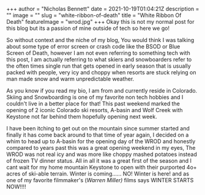 +++
author = "Nicholas Bennett"
date = 2021-10-19T01:04:21Z
description = ""
image = ""
slug = "white-ribbon-of-death"
title = "White Ribbon Of Death"
featureImage = "wrod.jpg"
+++
Okay this is not my normal post for this blog but its a passion of mine outside of tech so here we go!

So without context and the niche of my blog, You would think I was talking about some type of error screen or crash code like the BSOD or Blue Screen of Death, however I am not even referring to something tech with this post, I am actually referring to what skiers and snowboarders refer to the often times single run that gets opened in early season that is usually packed with people, very icy and choppy when resorts are stuck relying on man made snow and warm unpredictable weather.

As you know if you read my bio, I am from and currently reside in Colorado. Skiing and Snowboarding is one of my favorite non tech hobbies and I couldn't live in a better place for that! This past weekend marked the opening of 2 iconic Colorado ski resorts, A-basin and Wolf Creek with Keystone not far behind them hopefully opening next week.

I have been itching to get out on the mountain since summer started and finally it has come back around to that time of year again, I decided on a whim to head up to A-basin for the opening day of the WROD and honestly compared to years past this was a great opening weekend in my eyes, The WROD was not real icy and was more like choppy mashed potatoes instead of frozen TV dinner status. All in all it was a great first of the season and I cant wait for my home mountain Keystone to open with their purported 4o+ acres of ski-able terrain. Winter is coming...... NO! Winter is here! and as one of my favorite filmmaker's (_Warren Miller)_ films says WINTER STARTS NOW!!!!